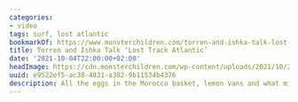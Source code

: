 ```yaml
---
categories:
- video
tags: surf, lost atlantic
bookmarkOf: https://www.monsterchildren.com/torren-and-ishka-talk-lost-track-atlantic/
title: Torren and Ishka Talk ‘Lost Track Atlantic’
date: '2021-10-04T22:00:00+02:00'
headImage: https://cdn.monsterchildren.com/wp-content/uploads/2021/10/29110350/thumb-lost-track-monster-children.jpg
uuid: e9522ef5-ac38-4831-a382-9b11534b4376
description: All the eggs in the Morocco basket, lemon vans and what might be next.
---
```

